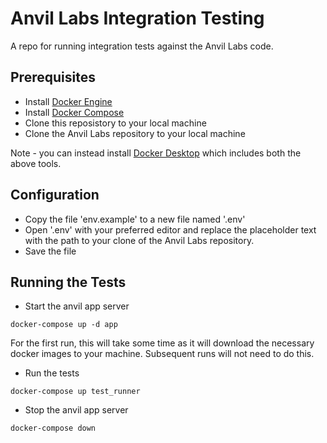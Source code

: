 # Anvil Labs Integration Testing
A repo for running integration tests against the Anvil Labs code.

## Prerequisites

* Install [Docker Engine](https://docs.docker.com/engine/install/)
* Install [Docker Compose](https://docs.docker.com/compose/install/)
* Clone this reposistory to your local machine
* Clone the Anvil Labs repository to your local machine

Note - you can instead install [Docker Desktop](https://docs.docker.com/desktop/) which includes both the above tools.

## Configuration
* Copy the file 'env.example' to a new file named '.env'
* Open '.env' with your preferred editor and replace the placeholder text with the path to your clone of the Anvil Labs repository.
* Save the file

## Running the Tests
* Start the anvil app server
```
docker-compose up -d app
```
For the first run, this will take some time as it will download the necessary docker images to your machine.
Subsequent runs will not need to do this.
* Run the tests
```
docker-compose up test_runner
```
* Stop the anvil app server
```
docker-compose down
```
